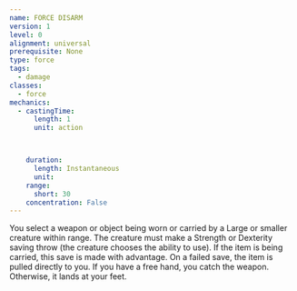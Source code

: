 ```yaml
---
name: FORCE DISARM
version: 1
level: 0
alignment: universal
prerequisite: None
type: force
tags:
  - damage
classes:
  - force
mechanics:
  - castingTime:
      length: 1
      unit: action



    duration:
      length: Instantaneous
      unit: 
    range:
      short: 30
    concentration: False
---
```

You select a weapon or object being worn or carried
by a Large or smaller creature within range. The
creature must make a Strength or Dexterity saving
throw (the creature chooses the ability to use). If the
item is being carried, this save is made with advantage.
On a failed save, the item is pulled directly to you. If
you have a free hand, you catch the weapon.
Otherwise, it lands at your feet.

    